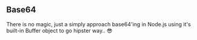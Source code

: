 ## Base64

There is no magic, just a simply approach base64'ing in Node.js using it's built-in Buffer object to go hipster way.. :sunglasses:

